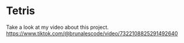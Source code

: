 # Tetris
Take a look at my video about this project.
https://www.tiktok.com/@brunalescode/video/7322108825291492640
